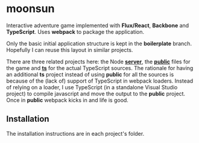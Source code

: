 moonsun
===
Interactive adventure game implemented with **Flux/React**, **Backbone** and **TypeScript**. Uses **webpack** to package the application.

Only the basic initial application structure is kept in the **boilerplate** branch. Hopefully I can reuse this layout in similar projects.

There are three related projects here: the Node **[server](server)**, the **[public](public)** files for the game and **[ts](ts)** for the actual TypeScript sources.
The rationale for having an additional **ts** project instead of using **public** for all the sources is because of the (lack of) support of TypeScript in webpack loaders.
Instead of relying on a loader, I use TypeScript (in a standalone Visual Studio project) to compile javascript and move the output to the **public** project.
Once in **public** webpack kicks in and life is good.

Installation
---
The installation instructions are in each project's folder.
